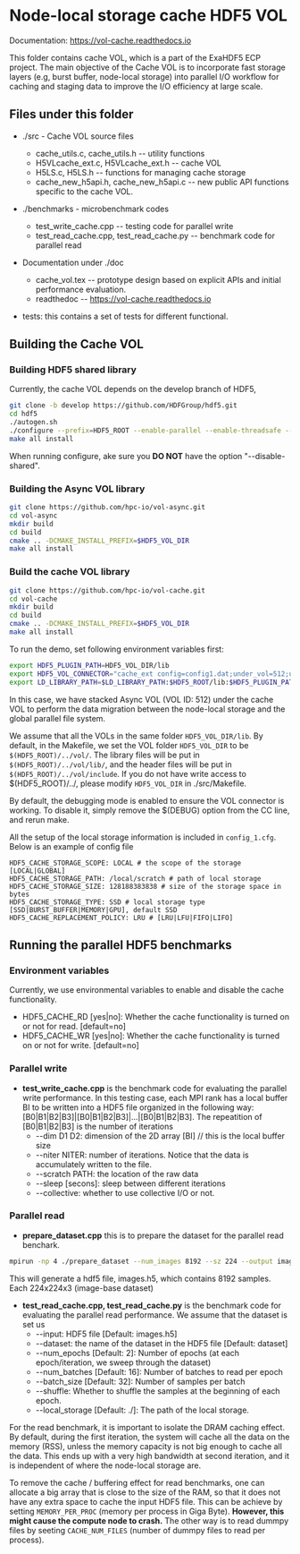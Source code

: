 # Node-local storage cache HDF5 VOL

Documentation: https://vol-cache.readthedocs.io

This folder contains cache VOL, which is a part of the ExaHDF5 ECP project. The main objective of the Cache VOL is to incorporate fast storage layers (e.g, burst buffer, node-local storage) into parallel I/O workflow for caching and staging data to improve the I/O efficiency at large scale. 

## Files under this folder
* ./src - Cache VOL source files
   * cache_utils.c, cache_utils.h --  utility functions
   * H5VLcache_ext.c, H5VLcache_ext.h -- cache VOL
   * H5LS.c, H5LS.h -- functions for managing cache storage
   * cache_new_h5api.h, cache_new_h5api.c -- new public API functions specific to the cache VOL. 
   
* ./benchmarks - microbenchmark codes
   * test_write_cache.cpp -- testing code for parallel write
   * test_read_cache.cpp, test_read_cache.py -- benchmark code for parallel read
   
* Documentation under ./doc
   * cache_vol.tex -- prototype design based on explicit APIs and initial performance evaluation.
   * readthedoc -- https://vol-cache.readthedocs.io
* tests: this contains a set of tests for different functional. 

## Building the Cache VOL
### Building HDF5 shared library
Currently, the cache VOL depends on the develop branch of HDF5, 
```bash 
git clone -b develop https://github.com/HDFGroup/hdf5.git
cd hdf5
./autogen.sh
./configure --prefix=HDF5_ROOT --enable-parallel --enable-threadsafe --enable-unsupported CC=mpicc
make all install 
```
When running configure, ake sure you **DO NOT** have the option "--disable-shared". 

### Building the Async VOL library
```bash
git clone https://github.com/hpc-io/vol-async.git
cd vol-async
mkdir build
cd build
cmake .. -DCMAKE_INSTALL_PREFIX=$HDF5_VOL_DIR
make all install
```

### Build the cache VOL library
```bash
git clone https://github.com/hpc-io/vol-cache.git
cd vol-cache
mkdir build
cd build
cmake .. -DCMAKE_INSTALL_PREFIX=$HDF5_VOL_DIR
make all install
```

To run the demo, set following environment variables first:
```bash
export HDF5_PLUGIN_PATH=HDF5_VOL_DIR/lib
export HDF5_VOL_CONNECTOR="cache_ext config=config1.dat;under_vol=512;under_info={under_vol=0;under_info={}};"
export LD_LIBRARY_PATH=$LD_LIBRARY_PATH:$HDF5_ROOT/lib:$HDF5_PLUGIN_PATH
```
In this case, we have stacked Async VOL (VOL ID: 512) under the cache VOL to perform the data migration between the node-local storage and the global parallel file system. 

We assume that all the VOLs in the same folder ```HDF5_VOL_DIR/lib```. By default, in the Makefile, we set the VOL folder ```HDF5_VOL_DIR``` to be ```$(HDF5_ROOT)/../vol/```. The library files will be put in ```$(HDF5_ROOT)/../vol/lib/```, and the header files will be put in ```$(HDF5_ROOT)/../vol/include```. If you do not have write access to $(HDF5_ROOT)/../, please modify ```HDF5_VOL_DIR``` in ./src/Makefile.  

By default, the debugging mode is enabled to ensure the VOL connector is working. To disable it, simply remove the $(DEBUG) option from the CC line, and rerun make. 

All the setup of the local storage information is included in ```config_1.cfg```. Below is an example of config file
```config
HDF5_CACHE_STORAGE_SCOPE: LOCAL # the scope of the storage [LOCAL|GLOBAL]
HDF5_CACHE_STORAGE_PATH: /local/scratch # path of local storage
HDF5_CACHE_STORAGE_SIZE: 128188383838 # size of the storage space in bytes
HDF5_CACHE_STORAGE_TYPE: SSD # local storage type [SSD|BURST_BUFFER|MEMORY|GPU], default SSD
HDF5_CACHE_REPLACEMENT_POLICY: LRU # [LRU|LFU|FIFO|LIFO]
```

## Running the parallel HDF5 benchmarks
### Environment variables 
Currently, we use environmental variables to enable and disable the cache functionality. 
* HDF5_CACHE_RD [yes|no]: Whether the cache functionality is turned on or not for read. [default=no]
* HDF5_CACHE_WR [yes|no]: Whether the cache functionality is turned on or not for write. [default=no]

### Parallel write
* **test_write_cache.cpp** is the benchmark code for evaluating the parallel write performance. In this testing case, each MPI rank has a local
   buffer BI to be written into a HDF5 file organized in the following way: [B0|B1|B2|B3]|[B0|B1|B2|B3]|...|[B0|B1|B2|B3]. The repeatition of [B0|B1|B2|B3] is the number of iterations
   - --dim D1 D2: dimension of the 2D array [BI] // this is the local buffer size
   - --niter NITER: number of iterations. Notice that the data is accumulately written to the file. 
   - --scratch PATH: the location of the raw data
   - --sleep [secons]: sleep between different iterations
   - --collective: whether to use collective I/O or not.
   
### Parallel read
* **prepare_dataset.cpp** this is to prepare the dataset for the parallel read benchark. 
```bash
mpirun -np 4 ./prepare_dataset --num_images 8192 --sz 224 --output images.h5
```
This will generate a hdf5 file, images.h5, which contains 8192 samples. Each 224x224x3 (image-base dataset)
* **test_read_cache.cpp, test_read_cache.py** is the benchmark code for evaluating the parallel read performance. We assume that the dataset is set us 
  - --input: HDF5 file [Default: images.h5]
  - --dataset: the name of the dataset in the HDF5 file [Default: dataset]
  - --num_epochs [Default: 2]: Number of epochs (at each epoch/iteration, we sweep through the dataset)
  - --num_batches [Default: 16]: Number of batches to read per epoch
  - --batch_size [Default: 32]: Number of samples per batch
  - --shuffle: Whether to shuffle the samples at the beginning of each epoch.
  - --local_storage [Default: ./]: The path of the local storage.

For the read benchmark, it is important to isolate the DRAM caching effect. By default, during the first iteration, the system will cache all the data on the memory (RSS), unless the memory capacity is not big enough to cache all the data. This ends up with a very high bandwidth at second iteration, and it is independent of where the node-local storage are.

To remove the cache / buffering effect for read benchmarks, one can allocate a big array that is close to the size of the RAM, so that it does not have any extra space to cache the input HDF5 file. This can be achieve by setting ```MEMORY_PER_PROC``` (memory per process in Giga Byte). **However, this might cause the compute node to crash.** The other way is to read dummpy files by seeting ```CACHE_NUM_FILES``` (number of dummpy files to read per process).
